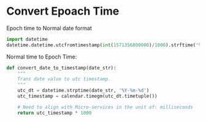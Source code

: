 # Convert Epoach Time

Epoch time to Normal date format
```py
import datetime
datetime.datetime.utcfromtimestamp(int(1571356800000)/1000).strftime('%Y-%m-%d')
```

Normal time to Epoch Time:
```py
def convert_date_to_timestamp(date_str):
    """
    Trans date value to utc timestamp.
    """
    utc_dt = datetime.strptime(date_str, '%Y-%m-%d')
    utc_timestamp = calendar.timegm(utc_dt.timetuple())

    # Need to align with Micro-services in the unit of: milliseconds
    return utc_timestamp * 1000
```
